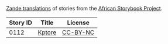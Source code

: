 [Zande translations](http://my.africanstorybook.org/language/zande) of stories from the [African Storybook Project](http://my.africanstorybook.org).

Story ID | Title | License
-------- | ----- | -------
0112 | [Kptore](http://africanstorybook.org/stories/kptore) | [CC-BY-NC](https://creativecommons.org/licenses/by-nc/3.0/)
